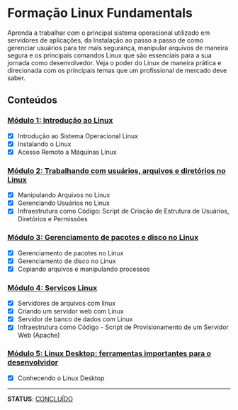 # Formação Linux Fundamentals

Aprenda a trabalhar com o principal sistema operacional utilizado em servidores de aplicações, da Instalação ao passo a passo de como gerenciar usuários para ter mais segurança, manipular arquivos de maneira segura e os principais comandos Linux que são essenciais para a sua jornada como desenvolvedor. Veja o poder do Linux de maneira prática e direcionada com os principais temas que um profissional de mercado deve saber.

## Conteúdos

### [Módulo 1: Introdução ao Linux](/modulo1.md)

- [x] Introdução ao Sistema Operacional Linux
- [x] Instalando o Linux
- [x] Acesso Remoto a Máquinas Linux

### [Módulo 2: Trabalhando com usuários, arquivos e diretórios no Linux](/modulo2.md)

- [x] Manipulando Arquivos no Linux
- [x] Gerenciando Usuários no Linux
- [x] Infraestrutura como Código: Script de Criação de Estrutura de Usuários, Diretórios e Permissões

### [Módulo 3: Gerenciamento de pacotes e disco no Linux](/modulo3.md)

- [x] Gerenciamento de pacotes no Linux
- [x] Gerenciamento de disco no Linux
- [x] Copiando arquivos e manipulando processos

### [Módulo 4: Serviços Linux](/modulo4.md)

- [x] Servidores de arquivos com linux
- [x] Criando um servidor web com Linux
- [x] Servidor de banco de dados com Linux
- [x] Infraestrutura como Código - Script de Provisionamento de um Servidor Web (Apache)

### [Módulo 5: Linux Desktop: ferramentas importantes para o desenvolvidor](/modulo5.md)

- [x] Conhecendo o Linux Desktop

---

__**STATUS**__: [CONCLUÍDO](https://www.dio.me/certificate/Q9BUTMJZ/share)
